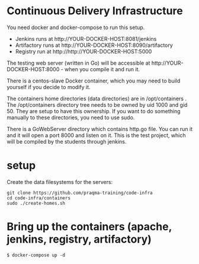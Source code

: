 # Continuous Delivery Infrastructure

You need docker and docker-compose to run this setup.

  * Jenkins runs at http://YOUR-DOCKER-HOST:8081/jenkins
  * Artifactory runs at http://YOUR-DOCKER-HOST:8090/artifactory
  * Registry run at http://http://YOUR-DOCKER-HOST:5000

The testing web server (written in Go) will be accessible at http://YOUR-DOCKER-HOST:8000 - when you compile it and run it.

There is a centos-slave Docker container, which you may need to build yourself if you decide to modify it.

The containers home directories (data directories) are in /opt/containers .
The /opt/containers directory tree needs to be owned by uid 1000 and gid 50. They are setup to have this ownership.
If you want to do something manually to these directories, you need to use sudo.

There is a GoWebServer directory which contains http.go file. You can run it and it will open a port 8000 and listen on it.
This is the test project, which will be compiled by the students through jenkins.

# setup


Create the data filesystems for the servers:

    git clone https://github.com/praqma-training/code-infra
    cd code-infra/containers
    sudo ./create-homes.sh


# Bring up the containers (apache, jenkins, registry, artifactory)

    $ docker-compose up -d
